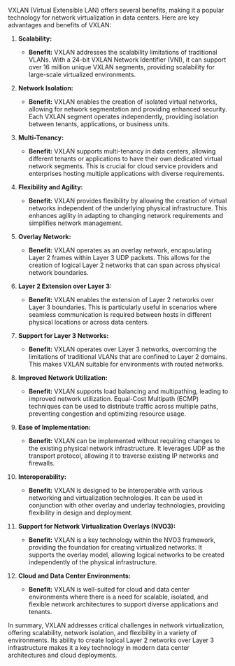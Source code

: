 VXLAN (Virtual Extensible LAN) offers several benefits, making it a popular technology for network virtualization in data centers. Here are key advantages and benefits of VXLAN:

1. **Scalability:**
   - **Benefit:** VXLAN addresses the scalability limitations of traditional VLANs. With a 24-bit VXLAN Network Identifier (VNI), it can support over 16 million unique VXLAN segments, providing scalability for large-scale virtualized environments.

2. **Network Isolation:**
   - **Benefit:** VXLAN enables the creation of isolated virtual networks, allowing for network segmentation and providing enhanced security. Each VXLAN segment operates independently, providing isolation between tenants, applications, or business units.

3. **Multi-Tenancy:**
   - **Benefit:** VXLAN supports multi-tenancy in data centers, allowing different tenants or applications to have their own dedicated virtual network segments. This is crucial for cloud service providers and enterprises hosting multiple applications with diverse requirements.

4. **Flexibility and Agility:**
   - **Benefit:** VXLAN provides flexibility by allowing the creation of virtual networks independent of the underlying physical infrastructure. This enhances agility in adapting to changing network requirements and simplifies network management.

5. **Overlay Network:**
   - **Benefit:** VXLAN operates as an overlay network, encapsulating Layer 2 frames within Layer 3 UDP packets. This allows for the creation of logical Layer 2 networks that can span across physical network boundaries.

6. **Layer 2 Extension over Layer 3:**
   - **Benefit:** VXLAN enables the extension of Layer 2 networks over Layer 3 boundaries. This is particularly useful in scenarios where seamless communication is required between hosts in different physical locations or across data centers.

7. **Support for Layer 3 Networks:**
   - **Benefit:** VXLAN operates over Layer 3 networks, overcoming the limitations of traditional VLANs that are confined to Layer 2 domains. This makes VXLAN suitable for environments with routed networks.

8. **Improved Network Utilization:**
   - **Benefit:** VXLAN supports load balancing and multipathing, leading to improved network utilization. Equal-Cost Multipath (ECMP) techniques can be used to distribute traffic across multiple paths, preventing congestion and optimizing resource usage.

9. **Ease of Implementation:**
   - **Benefit:** VXLAN can be implemented without requiring changes to the existing physical network infrastructure. It leverages UDP as the transport protocol, allowing it to traverse existing IP networks and firewalls.

10. **Interoperability:**
    - **Benefit:** VXLAN is designed to be interoperable with various networking and virtualization technologies. It can be used in conjunction with other overlay and underlay technologies, providing flexibility in design and deployment.

11. **Support for Network Virtualization Overlays (NVO3):**
    - **Benefit:** VXLAN is a key technology within the NVO3 framework, providing the foundation for creating virtualized networks. It supports the overlay model, allowing logical networks to be created independently of the physical infrastructure.

12. **Cloud and Data Center Environments:**
    - **Benefit:** VXLAN is well-suited for cloud and data center environments where there is a need for scalable, isolated, and flexible network architectures to support diverse applications and tenants.

In summary, VXLAN addresses critical challenges in network virtualization, offering scalability, network isolation, and flexibility in a variety of environments. Its ability to create logical Layer 2 networks over Layer 3 infrastructure makes it a key technology in modern data center architectures and cloud deployments.
